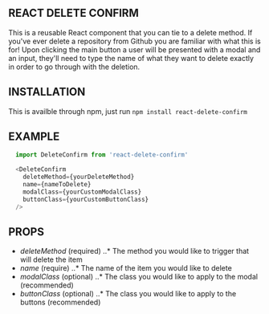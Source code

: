 ## REACT DELETE CONFIRM

This is a reusable React component that you can tie to a delete method.  If you've ever delete a repository from Github you are familiar with what this is for!  Upon clicking the main button a user will be presented with a modal and an input, they'll need to type the name of what they want to delete exactly in order to go through with the deletion.

## INSTALLATION

This is availble through npm, just run ```npm install react-delete-confirm```

## EXAMPLE

```javascript
  import DeleteConfirm from 'react-delete-confirm'

  <DeleteConfirm
    deleteMethod={yourDeleteMethod}
    name={nameToDelete}
    modalClass={yourCustomModalClass}
    buttonClass={yourCustomButtonClass}
  />
```

## PROPS
  * *deleteMethod* (required)
  ..* The method you would like to trigger that will delete the item
  * *name* (require)
  ..* The name of the item you would like to delete
  * *modalClass* (optional)
  ..* The class you would like to apply to the modal (recommended)
  * *buttonClass* (optional)
  ..* The class you would like to apply to the buttons (recommended)
